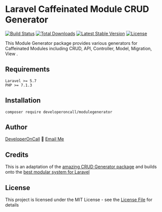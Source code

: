 # Laravel Caffeinated Module CRUD Generator

[![Build Status](https://travis-ci.org/DeveloperOnCall/modulegenerator.svg)](https://travis-ci.org/DeveloperOnCall/modulegenerator)
[![Total Downloads](https://poser.pugx.org/developeroncall/modulegenerator/downloads)](https://packagist.org/packages/developeroncall/modulegenerator)
[![Latest Stable Version](https://poser.pugx.org/developeroncall/modulegenerator/v/stable)](https://packagist.org/packages/developeroncall/modulegenerator)
[![License](https://poser.pugx.org/developeroncall/modulegenerator/license)](https://packagist.org/packages/developeroncall/modulegenerator)

This Module Generator package provides various generators for Caffeinated Modules including CRUD, API, Controller, Model, Migration, View .

## Requirements
    Laravel >= 5.7
    PHP >= 7.1.3

## Installation
```
composer require developeroncall/modulegenerator 
```

## Author

[DeveloperOnCall](http://www.developeroncall.com) :email: [Email Me](mailto:admin@developeroncall.com)

## Credits

This is an adaptation of the [amazing CRUD Generator package](https://github.com/appzcoder/crud-generator) and builds 
onto the [best modular system for Laravel](https://github.com/caffeinated/modules)

## License

This project is licensed under the MIT License - see the [License File](LICENSE) for details
